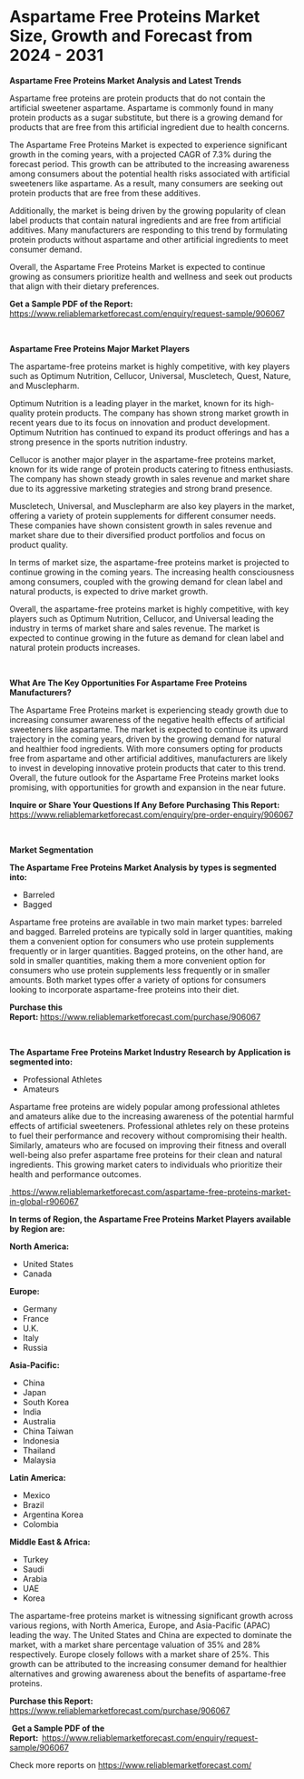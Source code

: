 <p><h1>Aspartame Free Proteins Market Size, Growth and Forecast from 2024 - 2031</h1></p><p><strong>Aspartame Free Proteins Market Analysis and Latest Trends</strong></p>
<p><p>Aspartame free proteins are protein products that do not contain the artificial sweetener aspartame. Aspartame is commonly found in many protein products as a sugar substitute, but there is a growing demand for products that are free from this artificial ingredient due to health concerns.</p><p>The Aspartame Free Proteins Market is expected to experience significant growth in the coming years, with a projected CAGR of 7.3% during the forecast period. This growth can be attributed to the increasing awareness among consumers about the potential health risks associated with artificial sweeteners like aspartame. As a result, many consumers are seeking out protein products that are free from these additives.</p><p>Additionally, the market is being driven by the growing popularity of clean label products that contain natural ingredients and are free from artificial additives. Many manufacturers are responding to this trend by formulating protein products without aspartame and other artificial ingredients to meet consumer demand.</p><p>Overall, the Aspartame Free Proteins Market is expected to continue growing as consumers prioritize health and wellness and seek out products that align with their dietary preferences.</p></p>
<p><strong>Get a Sample PDF of the Report:&nbsp;</strong> <a href="https://www.reliablemarketforecast.com/enquiry/request-sample/906067">https://www.reliablemarketforecast.com/enquiry/request-sample/906067</a></p>
<p>&nbsp;</p>
<p><strong>Aspartame Free Proteins Major Market Players</strong></p>
<p><p>The aspartame-free proteins market is highly competitive, with key players such as Optimum Nutrition, Cellucor, Universal, Muscletech, Quest, Nature, and Musclepharm. </p><p>Optimum Nutrition is a leading player in the market, known for its high-quality protein products. The company has shown strong market growth in recent years due to its focus on innovation and product development. Optimum Nutrition has continued to expand its product offerings and has a strong presence in the sports nutrition industry.</p><p>Cellucor is another major player in the aspartame-free proteins market, known for its wide range of protein products catering to fitness enthusiasts. The company has shown steady growth in sales revenue and market share due to its aggressive marketing strategies and strong brand presence.</p><p>Muscletech, Universal, and Musclepharm are also key players in the market, offering a variety of protein supplements for different consumer needs. These companies have shown consistent growth in sales revenue and market share due to their diversified product portfolios and focus on product quality.</p><p>In terms of market size, the aspartame-free proteins market is projected to continue growing in the coming years. The increasing health consciousness among consumers, coupled with the growing demand for clean label and natural products, is expected to drive market growth. </p><p>Overall, the aspartame-free proteins market is highly competitive, with key players such as Optimum Nutrition, Cellucor, and Universal leading the industry in terms of market share and sales revenue. The market is expected to continue growing in the future as demand for clean label and natural protein products increases.</p></p>
<p>&nbsp;</p>
<p><strong>What Are The Key Opportunities For Aspartame Free Proteins Manufacturers?</strong></p>
<p><p>The Aspartame Free Proteins market is experiencing steady growth due to increasing consumer awareness of the negative health effects of artificial sweeteners like aspartame. The market is expected to continue its upward trajectory in the coming years, driven by the growing demand for natural and healthier food ingredients. With more consumers opting for products free from aspartame and other artificial additives, manufacturers are likely to invest in developing innovative protein products that cater to this trend. Overall, the future outlook for the Aspartame Free Proteins market looks promising, with opportunities for growth and expansion in the near future.</p></p>
<p><strong>Inquire or Share Your Questions If Any Before Purchasing This Report:</strong> <a href="https://www.reliablemarketforecast.com/enquiry/pre-order-enquiry/906067">https://www.reliablemarketforecast.com/enquiry/pre-order-enquiry/906067</a></p>
<p>&nbsp;</p>
<p><strong>Market Segmentation</strong></p>
<p><strong>The Aspartame Free Proteins Market Analysis by types is segmented into:</strong></p>
<p><ul><li>Barreled</li><li>Bagged</li></ul></p>
<p><p>Aspartame free proteins are available in two main market types: barreled and bagged. Barreled proteins are typically sold in larger quantities, making them a convenient option for consumers who use protein supplements frequently or in larger quantities. Bagged proteins, on the other hand, are sold in smaller quantities, making them a more convenient option for consumers who use protein supplements less frequently or in smaller amounts. Both market types offer a variety of options for consumers looking to incorporate aspartame-free proteins into their diet.</p></p>
<p><strong>Purchase this Report:&nbsp;</strong><a href="https://www.reliablemarketforecast.com/purchase/906067">https://www.reliablemarketforecast.com/purchase/906067</a></p>
<p>&nbsp;</p>
<p><strong>The Aspartame Free Proteins Market Industry Research by Application is segmented into:</strong></p>
<p><ul><li>Professional Athletes</li><li>Amateurs</li></ul></p>
<p><p>Aspartame free proteins are widely popular among professional athletes and amateurs alike due to the increasing awareness of the potential harmful effects of artificial sweeteners. Professional athletes rely on these proteins to fuel their performance and recovery without compromising their health. Similarly, amateurs who are focused on improving their fitness and overall well-being also prefer aspartame free proteins for their clean and natural ingredients. This growing market caters to individuals who prioritize their health and performance outcomes.</p></p>
<p><a href="https://www.reliablemarketforecast.com/aspartame-free-proteins-market-in-global-r906067">&nbsp;https://www.reliablemarketforecast.com/aspartame-free-proteins-market-in-global-r906067</a></p>
<p><strong>In terms of Region, the Aspartame Free Proteins Market Players available by Region are:</strong></p>
<p>
    <p> <strong> North America: </strong>
        <ul>
            <li>United States</li>
            <li>Canada</li>
        </ul>
        </p> 
    <p> <strong> Europe: </strong>
        <ul>
            <li>Germany</li>
            <li>France</li>
            <li>U.K.</li>
            <li>Italy</li>
            <li>Russia</li>
        </ul>
        </p> 
    <p> <strong> Asia-Pacific: </strong>
        <ul>
            <li>China</li>
            <li>Japan</li>
            <li>South Korea</li>
            <li>India</li>
            <li>Australia</li>
            <li>China Taiwan</li>
            <li>Indonesia</li>
            <li>Thailand</li>
            <li>Malaysia</li>
        </ul>
        </p> 
    <p> <strong> Latin America: </strong>
        <ul>
            <li>Mexico</li>
            <li>Brazil</li>
            <li>Argentina Korea</li>
            <li>Colombia</li>
        </ul>
        </p> 
    <p> <strong> Middle East & Africa: </strong>
        <ul>
            <li>Turkey</li>
            <li>Saudi</li>
            <li>Arabia</li>
            <li>UAE</li>
            <li>Korea</li>
        </ul>
    </p>
    </p>
<p><p>The aspartame-free proteins market is witnessing significant growth across various regions, with North America, Europe, and Asia-Pacific (APAC) leading the way. The United States and China are expected to dominate the market, with a market share percentage valuation of 35% and 28% respectively. Europe closely follows with a market share of 25%. This growth can be attributed to the increasing consumer demand for healthier alternatives and growing awareness about the benefits of aspartame-free proteins.</p></p>
<p><strong>Purchase this Report: </strong><a href="https://www.reliablemarketforecast.com/purchase/906067">https://www.reliablemarketforecast.com/purchase/906067</a></p>
<p>&nbsp;<strong>Get a Sample PDF of the Report:&nbsp;&nbsp;</strong><a href="https://www.reliablemarketforecast.com/enquiry/request-sample/906067">https://www.reliablemarketforecast.com/enquiry/request-sample/906067</a></p>
<p><strong></strong></p>
<p>Check more reports on <a href="https://www.reliablemarketforecast.com/">https://www.reliablemarketforecast.com/</a></p>